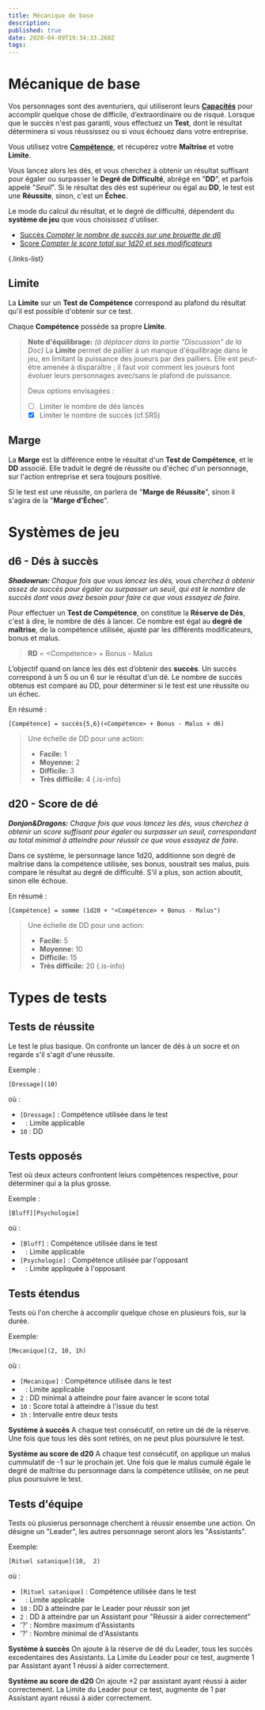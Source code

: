 ```yaml
---
title: Mécanique de base
description: 
published: true
date: 2020-04-09T19:34:33.260Z
tags: 
---
```


# Mécanique de base

Vos personnages sont des aventuriers, qui utiliseront leurs **[Capacités][][][Capacités.trello]** pour accomplir quelque chose de difficile, d’extraordinaire ou de risqué. Lorsque que le succès n'est pas garanti, vous effectuez un **Test**, dont le résultat déterminera si vous réussissez ou si vous échouez dans votre entreprise.

Vous utilisez votre **[Compétence][][][Compétence.trello]**, et récupérez votre **Maîtrise** et votre **Limite**.

Vous lancez alors les dés, et vous cherchez à obtenir un résultat suffisant pour égaler ou surpasser le **Degré de Difficulté**, abrégé en "**DD**", et parfois appelé "_Seuil_".
Si le résultat des dés est supérieur ou égal au **DD**, le test est une **Réussite**, sinon, c'est un **Échec**. 

Le mode du calcul du résultat, et le degré de difficulté, dépendent du **système de jeu** que vous choisissez d'utiliser.
- [Succès *Compter le nombre de succès sur une brouette de d6*](#success-engine)
- [Score *Compter le score total sur 1d20 et ses modificateurs*](#score-engine)

{.links-list}

## Limite

La **Limite** sur un **Test de Compétence** correspond au plafond du résultat
qu'il est possible d'obtenir sur ce test.

Chaque **Compétence** possède sa propre **Limite**.

> **Note d'équilibrage:** _(à déplacer dans la partie "Discussion" de la Doc)_
> La **Limite** permet de pallier à un manque d'équilibrage dans le jeu, en limitant la puissance des joueurs par des palliers.
Elle est peut-être amenée à disparaître ; il faut voir comment les joueurs font évoluer leurs personnages avec/sans le plafond de puissance.
> 
> Deux options envisagées :
> - [ ] Limiter le nombre de dés lancés
> - [x] Limiter le nombre de succès (cf.SR5)


## Marge

La **Marge** est la différence entre le résultat d'un **Test de Compétence**, et le **DD** associé. Elle traduit le degré de réussite ou d'échec d'un personnage, sur l'action entreprise et sera toujours positive. 

Si le test est une réussite, on parlera de "**Marge de Réussite**", sinon il s'agira de la "**Marge d'Échec**".

# Systèmes de jeu

<a id="success-engine"></a>
##  d6 - Dés à succès

_**Shadowrun:** Chaque fois que vous lancez les dés, vous cherchez à obtenir assez de succès pour égaler ou surpasser un seuil, qui est le nombre de succès dont vous avez besoin pour faire ce que vous essayez de faire._

Pour effectuer un **Test de Compétence**, on constitue la **Réserve de Dés**, c'est à dire, le nombre de dés à lancer.
Ce nombre est égal au **degré de maîtrise**, de la compétence utilisée, ajusté par les différents modificateurs, bonus et malus.

> **RD** = <Compétence> + Bonus - Malus

L’objectif quand on lance les dés est d’obtenir des **succès**. Un succès correspond à un 5 ou un 6 sur le résultat d'un dé.
Le nombre de succès obtenus est comparé au DD, pour déterminer si le test est une réussite ou un échec.


En résumé :

    [Compétence] = succès{5,6}(<Compétence> + Bonus - Malus × d6)

> Une échelle de DD pour une action:
> - **Facile:** 1
> - **Moyenne:** 2
> - **Difficile:** 3
> - **Très difficile:** 4
{.is-info}

<a id="score-engine"></a>
## d20 - Score de dé

_**Donjon&Dragons:** Chaque fois que vous lancez les dés, vous cherchez à obtenir un score suffisant pour égaler ou surpasser un seuil, correspondant au total minimal à atteindre pour réussir ce que vous essayez de faire._

Dans ce système, le personnage lance 1d20, additionne  son degré de maîtrise dans la compétence utilisée, ses bonus, soustrait ses malus,  puis compare le résultat au degré de difficulté. S'il a plus, son action aboutit,  sinon elle échoue. 

En résumé :

    [Compétence] = somme (1d20 + "<Compétence> + Bonus - Malus") 

> Une échelle de DD pour une action:
> - **Facile:** 5
> - **Moyenne:** 10
> - **Difficile:** 15
> - **Très difficile:** 20
{.is-info}


# Types de tests

## Tests de réussite

Le test le plus basique. On confronte un lancer de dés à un socre et on regarde s'il s'agit d'une réussite.

Exemple : 

    [Dressage](10)
    
où :
- `[Dressage]` : Compétence utilisée dans le test 
- ` ` : Limite applicable 
- `10` : DD

## Tests opposés

Test où deux acteurs confrontent leiurs compétences respective, pour déterminer qui a la plus grosse.

Exemple :

    [Bluff][Psychologie]
       
où :
- `[Bluff]` : Compétence utilisée dans le test 
- ` ` : Limite applicable 
- `[Psychologie]` : Compétence utilisée par l'opposant
- ` ` : Limite appliquée à l'opposant


## Tests étendus

Tests où l'on cherche à accomplir quelque chose en plusieurs fois, sur la durée.

Exemple:

    [Mecanique](2, 10, 1h)
    
où :
- `[Mecanique]` : Compétence utilisée dans le test 
- ` ` : Limite applicable 
- `2` : DD minimal à atteindre pour faire avancer le score total
- `10` : Score total à atteindre à l'issue du test 
- `1h` : Intervalle entre deux tests 

**Système à succès**
A chaque test consécutif, on retire un dé de la réserve. 
Une fois que tous les dés sont retirés, on ne peut plus poursuivre le test.

**Système au score de d20**
A chaque test consécutif, on applique un malus cummulatif de -1 sur le prochain jet.
Une fois que le malus cumulé égale le degré de maîtrise du personnage dans la compétence utilisée, on ne peut plus poursuivre le test. 

## Tests d'équipe

Tests où plusierus personnage cherchent à réussir ensembe une action.
On désigne un "Leader", les autres personnage seront alors les "Assistants".

Exemple:

    [Rituel satanique](10,  2)
    
où :
- `[Rituel satanique]` : Compétence utilisée dans le test 
- ` ` : Limite applicable 
- `10` : DD à atteindre par le Leader pour réussir son jet
- `2` : DD à atteindre par un Assistant pour "Réussir à aider correctement"
- '?' : Nombre maximum d'Assistants 
- '?' : Nombre minimal de  d'Assistants 

**Système à succès**
On ajoute à la réserve de dé du Leader, tous les succès excedentaires des Assistants.
La Limite du Leader pour ce test, augmente 1 par Assistant ayant 1 réussi à aider correctement.

**Système au score de d20**
On ajoute +2 par assistant ayant réussi à aider correctement.
La Limite du Leader pour ce test, augmente de 1 par Assistant ayant réussi à aider correctement.

[Capacités]: /sphérier/référence/capacités
[Capacités.trello]: https://trello.com/c/EUJsvYrZ
[Compétence]: /sphérier/référence/compétences
[Compétence.trello]: https://trello.com/c/udzuobSo